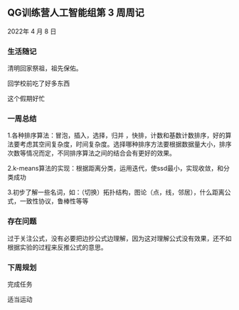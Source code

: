 ## QG训练营人工智能组第   3 周周记

2022年  4  月   8 日

### 生活随记

清明回家祭祖，祖先保佑。

回学校前吃了好多东西

这个假期好忙

### 一周总结

1.各种排序算法：冒泡，插入，选择，归并 ，快排，计数和基数计数排序，好的算法要考虑其空间复杂度，时间复杂度。选择哪种排序方法要根据数据量大小，排序次数等情况而定，不同排序算法之间的结合会有更好的效果。

2.k-means算法的实现：根据距离分类，运用迭代，使ssd最小，实现收敛，和分类成功

3.初步了解一些名词，如：（切换）拓扑结构，图论（点，线，邻居），什么距离公式，一致性协议，鲁棒性等等

### 存在问题

过于关注公式，没有必要把边抄公式边理解，因为这对理解公式没有效果，还不如根据实验的过程来反推公式的意思。

### 下周规划

完成任务

适当运动

